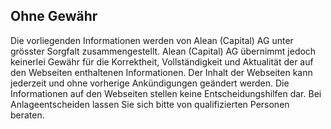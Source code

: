 ## Ohne Gewähr

Die vorliegenden Informationen werden von Alean (Capital) AG unter grösster Sorgfalt zusammengestellt. Alean (Capital) AG übernimmt jedoch keinerlei Gewähr für die Korrektheit, Vollständigkeit und Aktualität der auf den Webseiten enthaltenen Informationen. Der Inhalt der Webseiten kann jederzeit und ohne vorherige Ankündigungen geändert werden. Die Informationen auf den Webseiten stellen keine Entscheidungshilfen dar. Bei Anlageentscheiden lassen Sie sich bitte von qualifizierten Personen beraten.